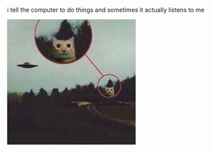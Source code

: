 i tell the computer to do things and sometimes it actually listens to me
<!--START_SECTION:update_image-->
<img src=https://raw.githubusercontent.com/sneakykestrel/sneakykestrel/main/.github/images/ufo.png height="" width="300" align=left alt=kitty />
<!--END_SECTION:update_image-->

